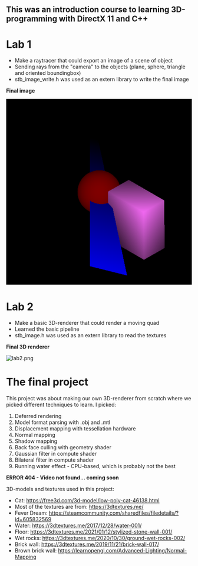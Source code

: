 ## This was an introduction course to learning 3D-programming with DirectX 11 and C++

# Lab 1
* Make a raytracer that could export an image of a scene of object
* Sending rays from the "camera" to the objects (plane, sphere, triangle and oriented boundingbox)
* stb_image_write.h was used as an extern library to write the final image

**Final image**

![lab1.png](https://github.com/FilipWickstrom/Learning_D3D11/blob/main/Lab1/Lab1_RayTracing/Lab1_RayTracing/lab1.png)

# Lab 2
* Make a basic 3D-renderer that could render a moving quad
* Learned the basic pipeline
* stb_image.h was used as an extern library to read the textures

**Final 3D renderer**

![lab2.png](https://github.com/FilipWickstrom/Learning_D3D11/blob/main/Lab2/Lab2_HelloTriangle/TechFlipLogoRotation.gif)

# The final project
This project was about making our own 3D-renderer from scratch where we picked different techniques to learn. I picked:
  1. Deferred rendering
  2. Model format parsing with .obj and .mtl
  3. Displacement mapping with tessellation hardware
  4. Normal mapping
  5. Shadow mapping
  6. Back face culling with geometry shader
  7. Gaussian filter in compute shader
  8. Bilateral filter in compute shader
  9. Running water effect - CPU-based, which is probably not the best

**ERROR 404 - Video not found... coming soon**

3D-models and textures used in this project:
* Cat: https://free3d.com/3d-model/low-poly-cat-46138.html
* Most of the textures are from: https://3dtextures.me/
* Fever Dream: https://steamcommunity.com/sharedfiles/filedetails/?id=605832569
* Water: https://3dtextures.me/2017/12/28/water-001/
* Floor: https://3dtextures.me/2021/01/12/stylized-stone-wall-001/
* Wet rocks: https://3dtextures.me/2020/10/30/ground-wet-rocks-002/
* Brick wall: https://3dtextures.me/2019/11/21/brick-wall-017/
* Brown brick wall: https://learnopengl.com/Advanced-Lighting/Normal-Mapping
